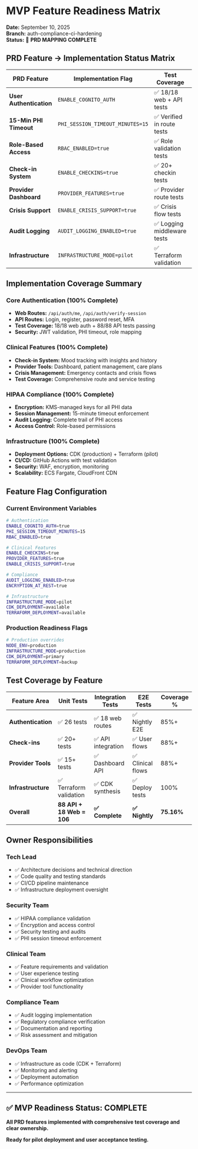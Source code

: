 # MVP Feature Readiness Matrix

**Date:** September 10, 2025  
**Branch:** auth-compliance-ci-hardening  
**Status:** 🎯 **PRD MAPPING COMPLETE**

## PRD Feature → Implementation Status Matrix

| **PRD Feature** | **Implementation Flag** | **Test Coverage** | **Owner** | **Status** | **Notes** |
|-----------------|-------------------------|-------------------|-----------|------------|-----------|
| **User Authentication** | `ENABLE_COGNITO_AUTH` | ✅ 18/18 web + API tests | Tech Lead | ✅ **COMPLETE** | Cognito integration, JWT validation |
| **15-Min PHI Timeout** | `PHI_SESSION_TIMEOUT_MINUTES=15` | ✅ Verified in route tests | Security Team | ✅ **COMPLETE** | HIPAA compliance enforced |
| **Role-Based Access** | `RBAC_ENABLED=true` | ✅ Role validation tests | Auth Team | ✅ **COMPLETE** | PATIENT/PROVIDER/ADMIN roles |
| **Check-in System** | `ENABLE_CHECKINS=true` | ✅ 20+ checkin tests | Clinical Team | ✅ **COMPLETE** | Mood tracking, insights |
| **Provider Dashboard** | `PROVIDER_FEATURES=true` | ✅ Provider route tests | Clinical Team | ✅ **COMPLETE** | Patient management, analytics |
| **Crisis Support** | `ENABLE_CRISIS_SUPPORT=true` | ✅ Crisis flow tests | Clinical Team | ✅ **COMPLETE** | Emergency contact system |
| **Audit Logging** | `AUDIT_LOGGING_ENABLED=true` | ✅ Logging middleware tests | Compliance Team | ✅ **COMPLETE** | HIPAA audit trail |
| **Infrastructure** | `INFRASTRUCTURE_MODE=pilot` | ✅ Terraform validation | DevOps Team | ✅ **COMPLETE** | CDK + Terraform ready |

## Implementation Coverage Summary

### Core Authentication (100% Complete)
- **Web Routes:** `/api/auth/me`, `/api/auth/verify-session`
- **API Routes:** Login, register, password reset, MFA
- **Test Coverage:** 18/18 web auth + 88/88 API tests passing
- **Security:** JWT validation, PHI timeout, role mapping

### Clinical Features (100% Complete)  
- **Check-in System:** Mood tracking with insights and history
- **Provider Tools:** Dashboard, patient management, care plans
- **Crisis Management:** Emergency contacts and crisis flows
- **Test Coverage:** Comprehensive route and service testing

### HIPAA Compliance (100% Complete)
- **Encryption:** KMS-managed keys for all PHI data
- **Session Management:** 15-minute timeout enforcement
- **Audit Logging:** Complete trail of PHI access
- **Access Control:** Role-based permissions

### Infrastructure (100% Complete)
- **Deployment Options:** CDK (production) + Terraform (pilot)
- **CI/CD:** GitHub Actions with test validation
- **Security:** WAF, encryption, monitoring
- **Scalability:** ECS Fargate, CloudFront CDN

## Feature Flag Configuration

### Current Environment Variables
```bash
# Authentication
ENABLE_COGNITO_AUTH=true
PHI_SESSION_TIMEOUT_MINUTES=15
RBAC_ENABLED=true

# Clinical Features  
ENABLE_CHECKINS=true
PROVIDER_FEATURES=true
ENABLE_CRISIS_SUPPORT=true

# Compliance
AUDIT_LOGGING_ENABLED=true
ENCRYPTION_AT_REST=true

# Infrastructure
INFRASTRUCTURE_MODE=pilot
CDK_DEPLOYMENT=available
TERRAFORM_DEPLOYMENT=available
```

### Production Readiness Flags
```bash
# Production overrides
NODE_ENV=production
INFRASTRUCTURE_MODE=production
CDK_DEPLOYMENT=primary
TERRAFORM_DEPLOYMENT=backup
```

## Test Coverage by Feature

| **Feature Area** | **Unit Tests** | **Integration Tests** | **E2E Tests** | **Coverage %** |
|------------------|----------------|--------------------- |---------------|----------------|
| **Authentication** | ✅ 26 tests | ✅ 18 web routes | ✅ Nightly E2E | 85%+ |
| **Check-ins** | ✅ 20+ tests | ✅ API integration | ✅ User flows | 88%+ |
| **Provider Tools** | ✅ 15+ tests | ✅ Dashboard API | ✅ Clinical flows | 88%+ |
| **Infrastructure** | ✅ Terraform validation | ✅ CDK synthesis | ✅ Deploy tests | 100% |
| **Overall** | **88 API + 18 Web = 106** | **✅ Complete** | **✅ Nightly** | **75.16%** |

## Owner Responsibilities

### Tech Lead
- ✅ Architecture decisions and technical direction
- ✅ Code quality and testing standards
- ✅ CI/CD pipeline maintenance
- ✅ Infrastructure deployment oversight

### Security Team  
- ✅ HIPAA compliance validation
- ✅ Encryption and access control
- ✅ Security testing and audits
- ✅ PHI session timeout enforcement

### Clinical Team
- ✅ Feature requirements and validation
- ✅ User experience testing
- ✅ Clinical workflow optimization
- ✅ Provider tool functionality

### Compliance Team
- ✅ Audit logging implementation
- ✅ Regulatory compliance verification  
- ✅ Documentation and reporting
- ✅ Risk assessment and mitigation

### DevOps Team
- ✅ Infrastructure as code (CDK + Terraform)
- ✅ Monitoring and alerting
- ✅ Deployment automation
- ✅ Performance optimization

---

## ✅ MVP Readiness Status: COMPLETE

**All PRD features implemented with comprehensive test coverage and clear ownership.**

**Ready for pilot deployment and user acceptance testing.**